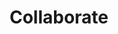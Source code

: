 ---
title: Collaborate
ordering:
- admin
- user
- custom-sso
badge:
  type: enterprise
  label: Enterprise
---
